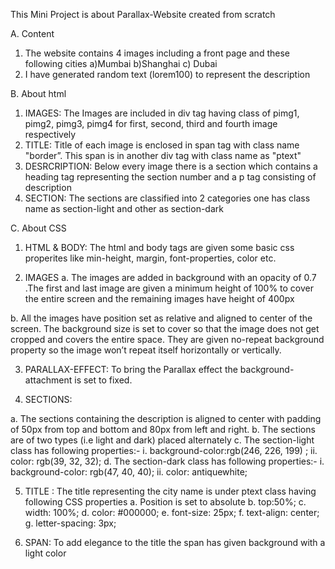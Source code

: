 This Mini Project is about Parallax-Website created from scratch

A.	Content

1. The website contains 4 images including a front page and these following cities
    a)Mumbai
    b)Shanghai
    c) Dubai 
2. I have generated random text (lorem100) to represent the description

B.  About html

1. IMAGES: The Images are included in div tag having class of pimg1, pimg2, pimg3, pimg4 for first, second, third and fourth image respectively
2. TITLE: Title of each image is enclosed in span tag with class name "border”. This span is in another div tag with class name as "ptext"
3. DESRCRIPTION: Below every image there is a section which contains a heading tag representing the section number and a p tag consisting of description 
4. SECTION: The sections are classified into 2 categories one has class name as section-light and other as section-dark

C. About CSS 

1.	HTML & BODY: The html and body tags are given some basic css properites like min-height, margin, font-properties, color etc.

2.	IMAGES
a.	The images are added in background with an opacity of 0.7 .The first and last image are given a minimum height of 100% to cover the entire screen and the remaining images have height of 400px 

b.	All the images have position set as relative and aligned to center of the screen. The background size is set to cover so that the image does not get cropped and covers the entire space. They are given no-repeat background property so the image won’t repeat itself horizontally or vertically.

3.	PARALLAX-EFFECT: To bring the Parallax effect the background-attachment is set to fixed.

4.	SECTIONS: 

a.	The sections containing the description is aligned to center with padding of 50px from top and bottom and 80px from left and right.
b.	The sections are of two types (i.e light and dark) placed alternately
c.	The section-light class has following properties:-
i.	background-color:rgb(246, 226, 199) ;
ii.	color: rgb(39, 32, 32);
d.	The section-dark class has following properties:-
i.	background-color: rgb(47, 40, 40);
ii.	color: antiquewhite;

5.	TITLE : The title representing the city name is under ptext class having following CSS properties
a.	    Position is set to absolute 
b.	    top:50%;
c.	    width: 100%;
d.	    color: #000000;
e.	    font-size: 25px;
f.	    text-align: center;
g.	    letter-spacing: 3px;

6.	SPAN:  To add elegance to the title the span has given background with a light color







